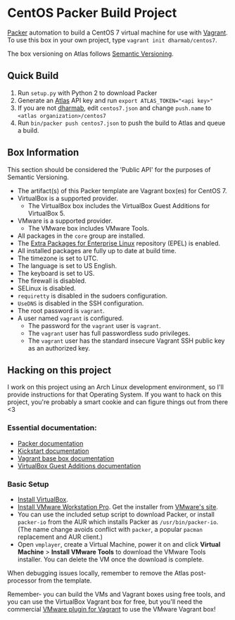 # CentOS Packer Build Project

[Packer](https://packer.io) automation to build a CentOS 7 virtual machine for use with [Vagrant](https://vagrantup.com). To use this box in your own project, type `vagrant init dharmab/centos7`.

The box versioning on Atlas follows [Semantic Versioning](http://semver.org).

## Quick Build

1. Run `setup.py` with Python 2 to download Packer
1. Generate an [Atlas](https://atlas.hashicorp.com) API key and run `export ATLAS_TOKEN="<api key>"` 
1. If you are not [dharmab](http://www.dharmab.com), edit `centos7.json` and change `push.name` to `<atlas organization>/centos7`
1. Run `bin/packer push centos7.json` to push the build to Atlas and queue a build.

## Box Information

This section should be considered the 'Public API' for the purposes of Semantic Versioning.

- The artifact(s) of this Packer template are Vagrant box(es) for CentOS 7.
- VirtualBox is a supported provider.
  - The VirtualBox box includes the VirtualBox Guest Additions for VirtualBox 5.
- VMware is a supported provider.
  - The VMware box includes VMware Tools.
- All packages in the `core` group are installed.
- The [Extra Packages for Enterprise Linux](https://fedoraproject.org/wiki/EPEL) repository (EPEL) is enabled.
- All installed packages are fully up to date at build time. 
- The timezone is set to UTC.
- The language is set to US English.
- The keyboard is set to US.
- The firewall is disabled.
- SELinux is disabled.
- `requiretty` is disabled in the sudoers configuration.
- `UseDNS` is disabled in the SSH configuration.
- The root password is `vagrant`.
- A user named `vagrant` is configured.
  - The password for the `vagrant` user is `vagrant`.
  - The `vagrant` user has full passwordless sudo privileges.
  - The `vagrant` user has the standard insecure Vagrant SSH public key as an authorized key.

## Hacking on this project

I work on this project using an Arch Linux development environment, so I'll provide instructions for that Operating System. If you want to hack on this project, you're probably a smart cookie and can figure things out from there <3

### Essential documentation:

- [Packer documentation](https://packer.io/docs)
- [Kickstart documentation](https://access.redhat.com/documentation/en-US/Red_Hat_Enterprise_Linux/7/html/Installation_Guide/sect-kickstart-syntax.html)
- [Vagrant base box documentation](https://docs.vagrantup.com/v2/boxes/base.html)
- [VirtualBox Guest Additions documentation](https://www.virtualbox.org/manual/ch04.html)

### Basic Setup

- [Install VirtualBox](https://wiki.archlinux.org/index.php/VirtualBox#Installation_steps_for_Arch_Linux_hosts).
- [Install VMware Workstation Pro](https://wiki.archlinux.org/index.php/VMware). Get the installer from [VMware's site](https://www.vmware.com/products/workstation). 
- You can use the included setup script to download Packer, or install `packer-io` from the AUR which installs Packer as `/usr/bin/packer-io`. (The name change avoids conflict with `packer`, a popular `pacman` replacement and AUR client.)
- Open `vmplayer`, create a Virtual Machine, power it on and click **Virtual Machine** > **Install VMware Tools** to download the VMware Tools installer. You can delete the VM once the download is complete.

When debugging issues locally, remember to remove the Atlas post-processor from the template.

Remember- you can build the VMs and Vagrant boxes using free tools, and you can use the VirtualBox Vagrant box for free, but you'll need the commercial [VMware plugin for Vagrant](http://www.vagrantup.com/vmware) to use the VMware Vagrant box!
